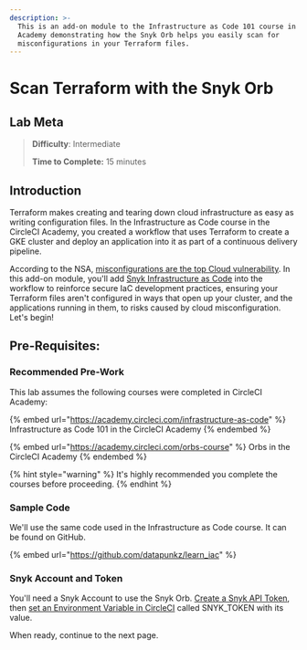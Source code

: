 ```yaml
---
description: >-
  This is an add-on module to the Infrastructure as Code 101 course in CircleCI
  Academy demonstrating how the Snyk Orb helps you easily scan for
  misconfigurations in your Terraform files.
---
```


# Scan Terraform with the Snyk Orb

## Lab Meta

> **Difficulty**: Intermediate
>
> **Time to Complete:** 15 minutes

## Introduction

Terraform makes creating and tearing down cloud infrastructure as easy as writing configuration files. In the Infrastructure as Code course in the CircleCI Academy, you created a workflow that uses Terraform to create a GKE cluster and deploy an application into it as part of a continuous delivery pipeline.

According to the NSA, [misconfigurations are the top Cloud vulnerability](https://www.cloudhesive.com/blog-posts/misconfiguration-top-cloud-vulnerability/). In this add-on module, you'll add [Snyk Infrastructure as Code](https://snyk.io/product/infrastructure-as-code-security/) into the workflow to reinforce secure IaC development practices, ensuring your Terraform files aren't configured in ways that open up your cluster, and the applications running in them, to risks caused by cloud misconfiguration. Let's begin!

## Pre-Requisites:

### Recommended Pre-Work

This lab assumes the following courses were completed in CircleCI Academy:

{% embed url="https://academy.circleci.com/infrastructure-as-code" %}
Infrastructure as Code 101 in the CircleCI Academy
{% endembed %}

{% embed url="https://academy.circleci.com/orbs-course" %}
Orbs in the CircleCI Academy
{% endembed %}

{% hint style="warning" %}
It's highly recommended you complete the courses before proceeding.
{% endhint %}

### Sample Code

We'll use the same code used in the Infrastructure as Code course. It can be found on GitHub.

{% embed url="https://github.com/datapunkz/learn_iac" %}

### Snyk Account and Token

You'll need a Snyk Account to use the Snyk Orb. [Create a Snyk API Token](https://support.snyk.io/hc/en-us/articles/360004008278-Revoking-and-regenerating-Snyk-API-tokens), then [set an Environment Variable in CircleCI](https://circleci.com/docs/2.0/env-vars/#setting-an-environment-variable-in-a-project) called SNYK\_TOKEN with its value.

When ready, continue to the next page.
